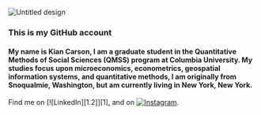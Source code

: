 
![Untitled design](https://user-images.githubusercontent.com/95309791/159109259-1f6d30fa-f7ad-4be4-8700-49d624372607.png)

### This is my GitHub account

#### My name is Kian Carson, I am a graduate student in the Quantitative Methods of Social Sciences (QMSS) program at Columbia University. My studies focus upon microeconomics, econometrics, geospatial information systems, and quantitative methods, I am originally from Snoqualmie, Washington, but am currently living in New York, New York.


Find me on [![LinkedIn][1.2]][1], and on [![Instagram][2.2]][2].


[2.2]: https://raw.githubusercontent.com/MartinHeinz/MartinHeinz/master/linkedin-3-16.png (LinkedIn logo)


[2]: https://www.linkedin.com/in/kian-carson-27baa61a4/
